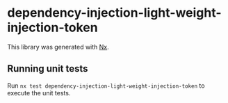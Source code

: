 # dependency-injection-light-weight-injection-token

This library was generated with [Nx](https://nx.dev).

## Running unit tests

Run `nx test dependency-injection-light-weight-injection-token` to execute the unit tests.
